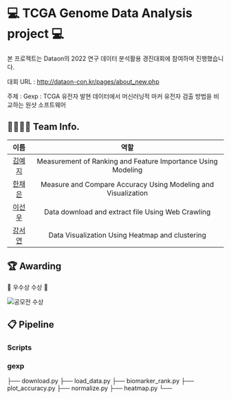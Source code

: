 # 💻 TCGA Genome Data Analysis project 💻

본 프로젝트는 Dataon의 2022 연구 데이터 분석활용 경진대회에 참여하며 진행했습니다.

 대회 URL : http://dataon-con.kr/pages/about_new.php
 
 주제 : Gexp : TCGA 유전자 발현 데이터에서 머신러닝적 마커 유전자 검출 방법을 비교하는 원샷 소프트웨어

## 👩‍👩‍👧‍👧 Team Info.
|이름|역할|
|:------:|:---:|
|<span style="color:blue">[김예지](https://github.com/meji9086)</span>|Measurement of Ranking and Feature Importance Using Modeling|
|<span style="color:blue">[한채은](https://github.com/Hanchaeeun)</span>|Measure and Compare Accuracy Using Modeling and Visualization|
|<span style="color:blue">[이선우](https://github.com/susan8653)</span>|Data download and extract file Using Web Crawling|
|<span style="color:blue">[강서연](https://github.com/Kangseoyeon512)</span>|Data Visualization Using Heatmap and clustering|

## 🏆 Awarding
🎉 우수상 수상 🎉 

![공모전 수상](https://user-images.githubusercontent.com/72390138/192967381-f2628853-8427-4dc5-a370-bd51483b04de.jpg)

## 📋 Pipeline
### Scripts
### gexp
├── download.py
├── load_data.py
├── biomarker_rank.py
├── plot_accuracy.py
├── normalize.py
├── heatmap.py
└── 
